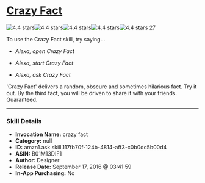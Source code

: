 # [Crazy Fact](http://alexa.amazon.com/#skills/amzn1.ask.skill.117fb70f-124b-4814-aff3-c0b0dc5b00d4)
![4.4 stars](../../images/ic_star_black_18dp_1x.png)![4.4 stars](../../images/ic_star_black_18dp_1x.png)![4.4 stars](../../images/ic_star_black_18dp_1x.png)![4.4 stars](../../images/ic_star_black_18dp_1x.png)![4.4 stars](../../images/ic_star_half_black_18dp_1x.png) 27

To use the Crazy Fact skill, try saying...

* *Alexa, open Crazy Fact*

* *Alexa, start Crazy Fact*

* *Alexa, ask Crazy Fact*

'Crazy Fact' delivers a random, obscure and sometimes hilarious fact. Try it out. By the third fact, you will be driven to share it with your friends. Guaranteed.

***

### Skill Details

* **Invocation Name:** crazy fact
* **Category:** null
* **ID:** amzn1.ask.skill.117fb70f-124b-4814-aff3-c0b0dc5b00d4
* **ASIN:** B01M13DIF1
* **Author:** Designer
* **Release Date:** September 17, 2016 @ 03:41:59
* **In-App Purchasing:** No

